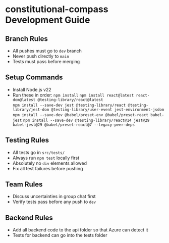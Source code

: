# constitutional-compass Development Guide

## Branch Rules  
- All pushes must go to `dev` branch  
- Never push directly to `main`  
- Tests must pass before merging  

## Setup Commands  
- Install Node.js v22  
- Run these in order:
  `npm install` 
  `npm install react@latest react-dom@latest @testing-library/react@latest`   
  `npm install --save-dev jest @testing-library/react @testing-library/jest-dom @testing-library/user-event jest-environment-jsdom`
  `npm install --save-dev @babel/preset-env @babel/preset-react babel-jest` 
  `npm install --save-dev @testing-library/react@14 jest@29 babel-jest@29 @babel/preset-react@7 --legacy-peer-deps`   

## Testing Rules  
- All tests go in `src/tests/`  
- Always run `npm test` locally first  
- Absolutely no `div` elements allowed  
- Fix all test failures before pushing  

## Team Rules  
- Discuss uncertainties in group chat first  
- Verify tests pass before any push to `dev`  

## Backend Rules
- Add all backend code to the api folder so that Azure can detect it
- Tests for backend can go into the tests folder
